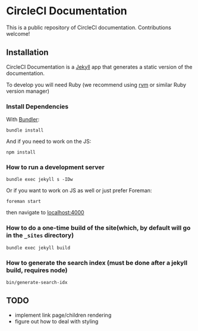 # CircleCI Documentation

This is a public repository of CircleCI documentation. Contributions welcome!


## Installation
CircleCI Documentation is a [Jekyll](https://jekyllrb.com/) app that generates a static version of the documentation.

To develop you will need Ruby (we recommend using [rvm](https://rvm.io/) or similar Ruby version manager)

### Install Dependencies

With [Bundler](http://bundler.io/):

    bundle install

And if you need to work on the JS:

    npm install

### How to run a development server

    bundle exec jekyll s -IDw

Or if you want to work on JS as well or just prefer Foreman:

    foreman start

then navigate to [localhost:4000](http://localhost:4000)


### How to do a one-time build of the site(which, by default will go in the `_sites` directory)

    bundle exec jekyll build

### How to generate the search index (must be done after a jekyll build, requires node)

    bin/generate-search-idx

## TODO

- implement link page/children rendering
- figure out how to deal with styling
